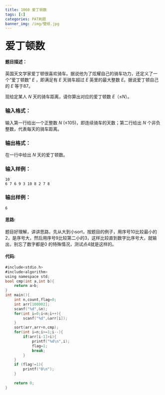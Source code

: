 ```yaml
---
title: 1060 爱丁顿数
tags: [c]
categories: PAT刷题
banner_img: /img/壁纸.jpg
---
```


### <font size=6px>爱丁顿数</font>

#### 题目描述：

英国天文学家爱丁顿很喜欢骑车。据说他为了炫耀自己的骑车功力，还定义了一个“爱丁顿数” *E* ，即满足有 *E* 天骑车超过 *E* 英里的最大整数 *E*。据说爱丁顿自己的 *E* 等于87。

现给定某人 *N* 天的骑车距离，请你算出对应的爱丁顿数 *E*（≤*N*）。

### 输入格式：

输入第一行给出一个正整数 *N* (≤105)，即连续骑车的天数；第二行给出 *N* 个非负整数，代表每天的骑车距离。

### 输出格式：

在一行中给出 *N* 天的爱丁顿数。

### 输入样例：

```in
10
6 7 6 9 3 10 8 2 7 8
```

### 输出样例：

```out
6
```

#### 思路:

题目好理解，讲讲思路，先从大到小sort，按题目的例子，用序号10比较最小的2，是序号大，然后用序号9比较第二小的3，这样比较直到数字比序号大，就输出，别忘了数字都是0 的特殊情况，测试点4就是这样的。

#### 代码:

```go
#include<stdio.h>
#include<algorithm>
using namespace std;
bool cmp(int a,int b){
	return a>b;
}
int main(){
	int n,count,flag=0;
	int arr[100002];
	scanf("%d",&n);
	for(int i=0;i<n;i++){
		scanf("%d",&arr[i]);
	}
	sort(arr,arr+n,cmp);
	for(int i=n;i>=1;i--){
		if(arr[i-1]>i){
			printf("%d\n",i);
            flag=1;
			break;
		}
	}
    if (flag!=1){
        printf("0\n");
    }
    
	return 0;
}
```

